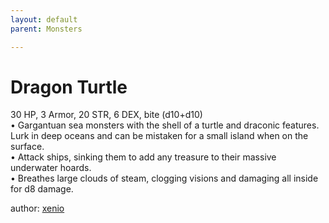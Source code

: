 ```yaml
---
layout: default
parent: Monsters 

--- 
```

# Dragon Turtle
30 HP, 3 Armor, 20 STR, 6 DEX, bite (d10+d10)  
• Gargantuan sea monsters with the shell of a turtle and draconic features.   Lurk in deep oceans and can be mistaken for a small island when on the surface.  
• Attack ships, sinking them to add any treasure to their massive underwater hoards.  
• Breathes large clouds of steam, clogging visions and damaging all inside for d8 damage.  




author: [xenio](https://xenioinabottle.blogspot.com/2021/02/classic-monsters-for-cairnito-part-1.html) 



